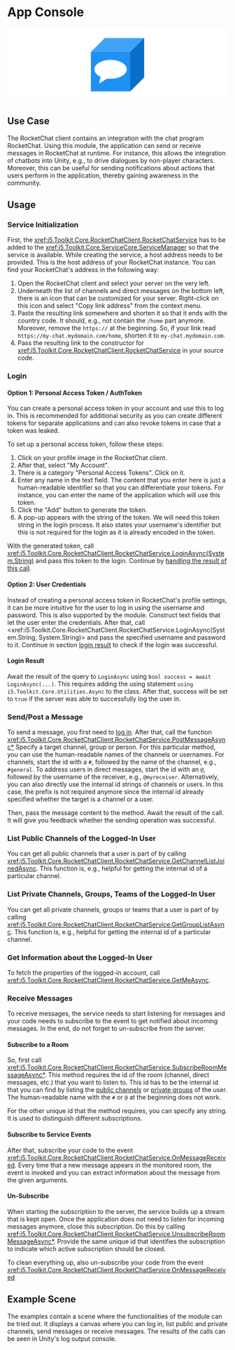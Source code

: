# App Console

![RocketChat Client](../resources/Logos/RocketChatClient.svg)

## Use Case

The RocketChat client contains an integration with the chat program RocketChat.
Using this module, the application can send or receive messages in RocketChat at runtime.
For instance, this allows the integration of chatbots into Unity, e.g., to drive dialogues by non-player characters.
Moreover, this can be useful for sending notifications about actions that users perform in the application, thereby gaining awareness in the community.

## Usage

### Service Initialization

First, the <xref:i5.Toolkit.Core.RocketChatClient.RocketChatService> has to be added to the <xref:i5.Toolkit.Core.ServiceCore.ServiceManager> so that the service is available.
While creating the service, a host address needs to be provided.
This is the host address of your RocketChat instance.
You can find your RocketChat's address in the following way:

1. Open the RocketChat client and select your server on the very left.
2. Underneath the list of channels and direct messages on the bottom left, there is an icon that can be customized for your server.
   Right-click on this icon and select "Copy link address" from the context menu.
3. Paste the resulting link somewhere and shorten it so that it ends with the country code.
   It should, e.g., not contain the `/home` part anymore.
   Moreover, remove the `https://` at the beginning.
   So, if your link read `https://my-chat.mydomain.com/home`, shorten it to `my-chat.mydomain.com`.
4. Pass the resulting link to the constructor for <xref:i5.Toolkit.Core.RocketChatClient.RocketChatService> in your source code.

### Login

#### Option 1: Personal Access Token / AuthToken

You can create a personal access token in your account and use this to log in.
This is recommended for additional security as you can create different tokens for separate applications and can also revoke tokens in case that a token was leaked.

To set up a personal access token, follow these steps:
1. Click on your profile image in the RocketChat client.
2. After that, select "My Account".
3. There is a category "Personal Access Tokens".
   Click on it.
4. Enter any name in the text field.
   The content that you enter here is just a human-readable identifier so that you can differentiate your tokens.
   For instance, you can enter the name of the application which will use this token.
5. Click the "Add" button to generate the token.
6. A pop-up appears with the string of the token.
   We will need this token string in the login process.
   It also states your username's identifier but this is not required for the login as it is already encoded in the token.

With the generated token, call <xref:i5.Toolkit.Core.RocketChatClient.RocketChatService.LoginAsync(System.String)> and pass this token to the login.
Continue by [handling the result of this call](#login-result).

#### Option 2: User Credentials

Instead of creating a personal access token in RocketChat's profile settings, it can be more intuitive for the user to log in using the username and password.
This is also supported by the module.
Construct text fields that let the user enter the credentials.
After that, call <xref:i5.Toolkit.Core.RocketChatClient.RocketChatService.LoginAsync(System.String, System.String)> and pass the specified username and password to it.
Continue in section [login result](#login-result) to check if the login was successful.

#### Login Result

Await the result of the query to `LoginAsync` using `bool success = await LoginAsync(...)`.
This requires adding the using statement `using i5.Toolkit.Core.Utilities.Async` to the class.
After that, success will be set to `true` if the server was able to successfully log the user in.

### Send/Post a Message

To send a message, you first need to [log in](#login).
After that, call the function <xref:i5.Toolkit.Core.RocketChatClient.RocketChatService.PostMessageAsync*>
Specify a target channel, group or person.
For this particular method, you can use the human-readable names of the channels or usernames.
For channels, start the id with a `#`, followed by the name of the channel, e.g., `#general`.
To address users in direct messages, start the id with an `@`, followed by the username of the receiver, e.g., `@myreceiver`.
Alternatively, you can also directly use the internal id strings of channels or users.
In this case, the prefix is not required anymore since the internal id already specified whether the target is a channel or a user.

Then, pass the message content to the method.
Await the result of the call.
It will give you feedback whether the sending operation was successful.

### List Public Channels of the Logged-In User

You can get all public channels that a user is part of by calling <xref:i5.Toolkit.Core.RocketChatClient.RocketChatService.GetChannelListJoinedAsync>.
This function is, e.g., helpful for getting the internal id of a particular channel.

### List Private Channels, Groups, Teams of the Logged-In User

You can get all private channels, groups or teams that a user is part of by calling <xref:i5.Toolkit.Core.RocketChatClient.RocketChatService.GetGroupListAsync>.
This function is, e.g., helpful for getting the internal id of a particular channel.

### Get Information about the Logged-In User

To fetch the properties of the logged-in account, call <xref:i5.Toolkit.Core.RocketChatClient.RocketChatService.GetMeAsync>.

### Receive Messages

To receive messages, the service needs to start listening for messages and your code needs to subscribe to the event to get notified about incoming messages.
In the end, do not forget to un-subscribe from the server.

#### Subscribe to a Room

So, first call <xref:i5.Toolkit.Core.RocketChatClient.RocketChatService.SubscribeRoomMessageAsync*>.
This method requires the id of the room (channel, direct messages, etc.) that you want to listen to.
This id has to be the internal id that you can find by listing the [public channels](#list-public-channels-of-the-logged-in-user) or [private groups](#list-private-channels-groups-teams-of-the-logged-in-user) of the user.
The human-readable name with the `#` or `@` at the beginning does not work.

For the other unique id that the method requires, you can specify any string.
It is used to distinguish different subscriptions.

#### Subscribe to Service Events

After that, subscribe your code to the event <xref:i5.Toolkit.Core.RocketChatClient.RocketChatService.OnMessageReceived>.
Every time that a new message appears in the monitored room, the event is invoked and you can extract information about the message from the given arguments.

#### Un-Subscribe

When starting the subscription to the server, the service builds up a stream that is kept open.
Once the application does not need to listen for incoming messages anymore, close this subscription.
Do this by calling <xref:i5.Toolkit.Core.RocketChatClient.RocketChatService.UnsubscribeRoomMessageAsync*>.
Provide the same unique id that identifies the subscription to indicate which active subscription should be closed.

To clean everything up, also un-subscribe your code from the event <xref:i5.Toolkit.Core.RocketChatClient.RocketChatService.OnMessageReceived>

## Example Scene

The examples contain a scene where the functionalities of the module can be tried out.
It displays a canvas where you can log in, list public and private channels, send messages or receive messages.
The results of the calls can be seen in Unity's log output console.